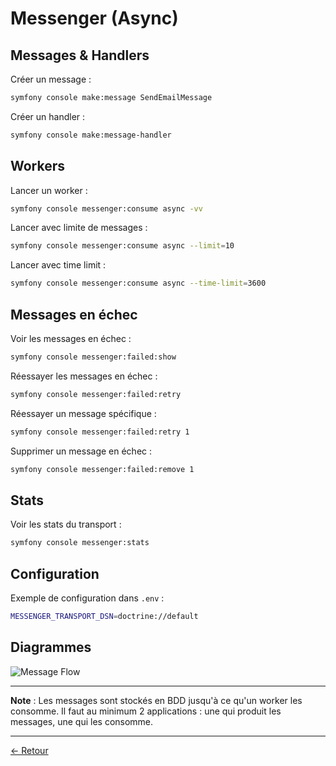 # Messenger (Async)

## Messages & Handlers

Créer un message :
```bash
symfony console make:message SendEmailMessage
```

Créer un handler :
```bash
symfony console make:message-handler
```

## Workers

Lancer un worker :
```bash
symfony console messenger:consume async -vv
```

Lancer avec limite de messages :
```bash
symfony console messenger:consume async --limit=10
```

Lancer avec time limit :
```bash
symfony console messenger:consume async --time-limit=3600
```

## Messages en échec

Voir les messages en échec :
```bash
symfony console messenger:failed:show
```

Réessayer les messages en échec :
```bash
symfony console messenger:failed:retry
```

Réessayer un message spécifique :
```bash
symfony console messenger:failed:retry 1
```

Supprimer un message en échec :
```bash
symfony console messenger:failed:remove 1
```

## Stats

Voir les stats du transport :
```bash
symfony console messenger:stats
```

## Configuration

Exemple de configuration dans `.env` :
```bash
MESSENGER_TRANSPORT_DSN=doctrine://default
```

## Diagrammes

![Message Flow](../assets/messenger-flow.png)

---

**Note** : Les messages sont stockés en BDD jusqu'à ce qu'un worker les consomme. Il faut au minimum 2 applications : une qui produit les messages, une qui les consomme.

---

[← Retour](../README.md)

